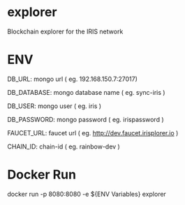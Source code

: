 # explorer
Blockchain explorer for the IRIS network


# ENV
DB_URL: mongo url ( eg. 192.168.150.7:27017)

DB_DATABASE: mongo database name ( eg. sync-iris )

DB_USER: mongo user ( eg. iris )

DB_PASSWORD: mongo password ( eg. irispassword )

FAUCET_URL: faucet url ( eg. http://dev.faucet.irisplorer.io )

CHAIN_ID: chain-id ( eg. rainbow-dev )

# Docker Run
docker run -p 8080:8080 -e ${ENV Variables} explorer

